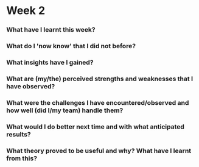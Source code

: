 # Week 2


### What have I learnt this week?

### What do I 'now know' that I did not before?

### What insights have I gained?
### What are (my/the) perceived strengths and weaknesses that I have observed?
### What were the challenges I have encountered/observed and how well (did I/my team) handle them?
### What would I do better next time and with what anticipated results?
### What theory proved to be useful and why? What have I learnt from this?
